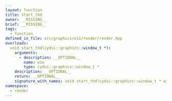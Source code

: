 ```yaml
---
layout: function
title: start_thd
owner: __MISSING__
brief: __MISSING__
tags:
  - function
defined_in_file: src/graphics/x11/render/render.hpp
overloads:
  void start_thd(cydui::graphics::window_t *):
    arguments:
      - description: __OPTIONAL__
        name: win
        type: cydui::graphics::window_t *
    description: __OPTIONAL__
    return: __OPTIONAL__
    signature_with_names: void start_thd(cydui::graphics::window_t * win)
namespace:
  - render
---
```

